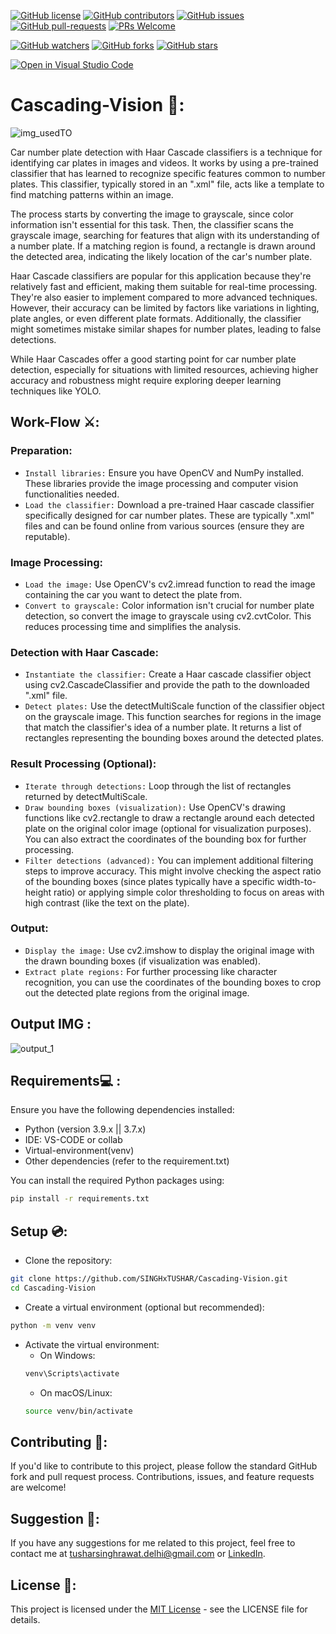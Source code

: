 [![GitHub license](https://img.shields.io/github/license/SINGHxTUSHAR/Cascading-Vision.svg)](https://github.com/SINGHxTUSHAR/Cascading-Vision/blob/master/LICENSE)
[![GitHub contributors](https://img.shields.io/github/contributors/SINGHxTUSHAR/Cascading-Vision.svg)](https://GitHub.com/SINGHxTUSHAR/Cascading-Vision/graphs/contributors/)
[![GitHub issues](https://img.shields.io/github/issues/SINGHxTUSHAR/Cascading-Vision.svg)](https://GitHub.com/SINGHxTUSHAR/Cascading-Vision/issues/)
[![GitHub pull-requests](https://img.shields.io/github/issues-pr/SINGHxTUSHAR/Cascading-Vision.svg)](https://GitHub.com/SINGHxTUSHAR/Cascading-Vision/pulls/)
[![PRs Welcome](https://img.shields.io/badge/PRs-welcome-brightgreen.svg?style=flat-square)](http://makeapullrequest.com)


[![GitHub watchers](https://img.shields.io/github/watchers/SINGHxTUSHAR/Cascading-Vision.svg?style=social&label=Watch&maxAge=2592000)](https://GitHub.com/SINGHxTUSHAR/Cascading-Vision/watchers/)
[![GitHub forks](https://img.shields.io/github/forks/SINGHxTUSHAR/Cascading-Vision.svg?style=social&label=Fork&maxAge=2592000)](https://GitHub.com/SINGHxTUSHAR/Cascading-Vision/network/)
[![GitHub stars](https://img.shields.io/github/stars/SINGHxTUSHAR/Cascading-Vision.svg?style=social&label=Star&maxAge=2592000)](https://GitHub.com/SINGHxTUSHAR/Cascading-Vision/stargazers/)

[![Open in Visual Studio Code](https://img.shields.io/static/v1?logo=visualstudiocode&label=&message=Open%20in%20Visual%20Studio%20Code&labelColor=2c2c32&color=007acc&logoColor=007acc)](https://open.vscode.dev/SINGHxTUSHAR/Cascading-Vision)

# Cascading-Vision 🚗:
![img_usedTO](https://github.com/SINGHxTUSHAR/Cascading-Vision/assets/113624520/3b0993d1-a2c6-4380-b4ee-05964bd02630)


Car number plate detection with Haar Cascade classifiers is a technique for identifying car plates in images and videos. It works by using a pre-trained classifier that has learned to recognize specific features common to number plates. This classifier, typically stored in an ".xml" file, acts like a template to find matching patterns within an image.

The process starts by converting the image to grayscale, since color information isn't essential for this task. Then, the classifier scans the grayscale image, searching for features that align with its understanding of a number plate. If a matching region is found, a rectangle is drawn around the detected area, indicating the likely location of the car's number plate.

Haar Cascade classifiers are popular for this application because they're relatively fast and efficient, making them suitable for real-time processing. They're also easier to implement compared to more advanced techniques. However, their accuracy can be limited by factors like variations in lighting, plate angles, or even different plate formats. Additionally, the classifier might sometimes mistake similar shapes for number plates, leading to false detections.

While Haar Cascades offer a good starting point for car number plate detection, especially for situations with limited resources, achieving higher accuracy and robustness might require exploring deeper learning techniques like YOLO.


## Work-Flow ⚔️:

### Preparation:

* `Install libraries:` Ensure you have OpenCV and NumPy installed. These libraries provide the image processing and computer vision functionalities needed.
* `Load the classifier:` Download a pre-trained Haar cascade classifier specifically designed for car number plates. These are typically ".xml" files and can be found online from various sources (ensure they are reputable).

### Image Processing:

* `Load the image:` Use OpenCV's cv2.imread function to read the image containing the car you want to detect the plate from.
* `Convert to grayscale:` Color information isn't crucial for number plate detection, so convert the image to grayscale using cv2.cvtColor. This reduces processing time and simplifies the analysis.

### Detection with Haar Cascade:

* `Instantiate the classifier:` Create a Haar cascade classifier object using cv2.CascadeClassifier and provide the path to the downloaded ".xml" file.
* `Detect plates:` Use the detectMultiScale function of the classifier object on the grayscale image. This function searches for regions in the image that match the classifier's idea of a number plate. It returns a list of rectangles representing the bounding boxes around the detected plates.

### Result Processing (Optional):

* `Iterate through detections:` Loop through the list of rectangles returned by detectMultiScale.
* `Draw bounding boxes (visualization):` Use OpenCV's drawing functions like cv2.rectangle to draw a rectangle around each detected plate on the original color image (optional for visualization purposes). You can also extract the coordinates of the bounding box for further processing.
* `Filter detections (advanced):` You can implement additional filtering steps to improve accuracy. This might involve checking the aspect ratio of the bounding boxes (since plates typically have a specific width-to-height ratio) or applying simple color thresholding to focus on areas with high contrast (like the text on the plate).

### Output:

* `Display the image:` Use cv2.imshow to display the original image with the drawn bounding boxes (if visualization was enabled).
* `Extract plate regions:` For further processing like character recognition, you can use the coordinates of the bounding boxes to crop out the detected plate regions from the original image.

## Output IMG :
![output_1](https://github.com/SINGHxTUSHAR/Cascading-Vision/assets/113624520/88951926-63dd-46c6-a269-8cd4c15be6e0)

## Requirements💻 :

Ensure you have the following dependencies installed:

- Python (version 3.9.x || 3.7.x)
- IDE: VS-CODE or collab
- Virtual-environment(venv)
- Other dependencies (refer to the requirement.txt)

You can install the required Python packages using:

```bash
pip install -r requirements.txt
```

## Setup 💿:

- Clone the repository:
```bash
git clone https://github.com/SINGHxTUSHAR/Cascading-Vision.git
cd Cascading-Vision
```
- Create a virtual environment (optional but recommended):
```bash
python -m venv venv
```
- Activate the virtual environment:
  - On Windows:
   ```bash
   venv\Scripts\activate
   ```
  - On macOS/Linux:
  ```bash
  source venv/bin/activate
  ```

## Contributing 📌:
If you'd like to contribute to this project, please follow the standard GitHub fork and pull request process. Contributions, issues, and feature requests are welcome!

## Suggestion 🚀: 
If you have any suggestions for me related to this project, feel free to contact me at tusharsinghrawat.delhi@gmail.com or <a href="https://www.linkedin.com/in/singhxtushar/">LinkedIn</a>.

## License 📝:
This project is licensed under the <a href="https://github.com/SINGHxTUSHAR/Cascading-Vision/blob/main/LICENSE">MIT License</a> - see the LICENSE file for details.
